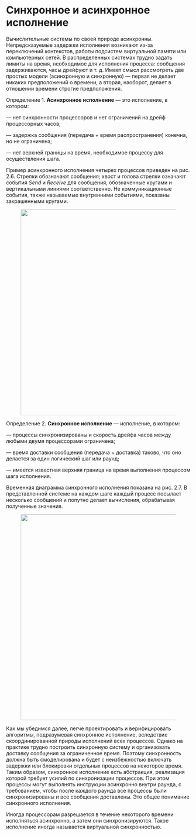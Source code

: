 # Синхронное и асинхронное исполнение

Вычислительные системы по своей природе асинхронны. Непредсказуемые задержки исполнения возникают из-за переключений контекстов, работы подсистем виртуальной памяти или компьютерных сетей. В распределенных системах трудно задать лимиты на время, необходимое для исполнения процесса: сообщения задерживаются, часы дрейфуют и т. д. Имеет смысл рассмотреть две простых модели (асинхронную и синхронную) — первая не делает никаких предположений о времени, а вторая, наоборот, делает в отношении времени строгие предположения.&#x20;

Определение 1. **Асинхронное исполнение** — это исполнение, в котором:

— нет синхронности процессоров и нет ограничений на дрейф процессорных часов;

— задержка сообщения (передача + время распространения) конечна, но не ограничена;

— нет верхней границы на время, необходимое процессу для осуществления шага.

Пример асинхронного исполнения четырех процессов приведен на рис. 2.6. Стрелки обозначают сообщения; хвост и голова стрелки означают события _Send_ и _Receive_ для сообщения, обозначенные кругами и вертикальными линиями соответственно. Не коммуникационные события, также называемые внутренними событиями, показаны закрашенными кругами.

<figure><img src="../../.gitbook/assets/Снимок экрана 2024-05-16 в 09.45.25.png" alt="" width="563"><figcaption></figcaption></figure>

Определение 2. **Синхронное исполнение** — исполнение, в котором:&#x20;

— процессы синхронизированы и скорость дрейфа часов между любыми двумя процессорами ограничена;

— время доставки сообщения (передача + доставка) таково, что оно делается за один логический шаг или раунд;

— имеется известная верхняя граница на время выполнения процессом шага исполнения.

Временнáя диаграмма синхронного исполнения показана на рис. 2.7. В представленной системе на каждом шаге каждый процесс посылает несколько сообщений и попутно делает вычисления, обрабатывая полученные значения.

<figure><img src="../../.gitbook/assets/Снимок экрана 2024-05-16 в 09.48.09.png" alt="" width="563"><figcaption></figcaption></figure>

Как мы убедимся далее, легче проектировать и верифицировать алгоритмы, подразумевая синхронное исполнение, вследствие скоординированной природы исполнений всех процессов. Однако на практике трудно построить синхронную систему и организовать доставку сообщения за ограниченное время. Поэтому синхронность должна быть смоделирована и будет с неизбежностью включать задержки или блокировки отдельных процессов на некоторое время. Таким образом, синхронное исполнение есть абстракция, реализация которой требует усилий по синхронизации процессов. При этом процессы могут выполнять инструкции асинхронно внутри раунда, с требованием, чтобы после каждого раунда все процессы были синхронизированы и все сообщения доставлены. Это общее понимание синхронного исполнения.

Иногда процессорам разрешается в течение некоторого времени исполняться асинхронно, а затем они синхронизируются. Такое исполнение иногда называется виртуальной синхронностью.
